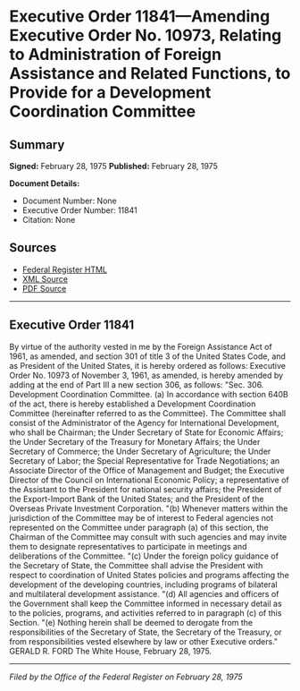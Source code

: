 # Executive Order 11841—Amending Executive Order No. 10973, Relating to Administration of Foreign Assistance and Related Functions, to Provide for a Development Coordination Committee

## Summary

**Signed:** February 28, 1975
**Published:** February 28, 1975

**Document Details:**
- Document Number: None
- Executive Order Number: 11841
- Citation: None

## Sources
- [Federal Register HTML](https://www.presidency.ucsb.edu/documents/executive-order-11841-amending-executive-order-no-10973-relating-administration-foreign)
- [XML Source](None)
- [PDF Source](None)

---

## Executive Order 11841

By virtue of the authority vested in me by the Foreign Assistance Act of 1961, as amended, and section 301 of title 3 of the United States Code, and as President of the United States, it is hereby ordered as follows:
Executive Order No. 10973 of November 3, 1961, as amended, is hereby amended by adding at the end of Part III a new section 306, as follows:
"Sec. 306. Development Coordination Committee. (a) In accordance with section 640B of the act, there is hereby established a Development Coordination Committee (hereinafter referred to as the Committee). The Committee shall consist of the Administrator of the Agency for International Development, who shall be Chairman; the Under Secretary of State for Economic Affairs; the Under Secretary of the Treasury for Monetary Affairs; the Under Secretary of Commerce; the Under Secretary of Agriculture; the Under Secretary of Labor; the Special Representative for Trade Negotiations; an Associate Director of the Office of Management and Budget; the Executive Director of the Council on International Economic Policy; a representative of the Assistant to the President for national security affairs; the President of the Export-Import Bank of the United States; and the President of the Overseas Private Investment Corporation.
"(b) Whenever matters within the jurisdiction of the Committee may be of interest to Federal agencies not represented on the Committee under paragraph (a) of this section, the Chairman of the Committee may consult with such agencies and may invite them to designate representatives to participate in meetings and deliberations of the Committee.
"(c) Under the foreign policy guidance of the Secretary of State, the Committee shall advise the President with respect to coordination of United States policies and programs affecting the development of the developing countries, including programs of bilateral and multilateral development assistance.
"(d) All agencies and officers of the Government shall keep the Committee informed in necessary detail as to the policies, programs, and activities referred to in paragraph (c) of this Section.
"(e) Nothing herein shall be deemed to derogate from the responsibilities of the Secretary of State, the Secretary of the Treasury, or from responsibilities vested elsewhere by law or other Executive orders."
GERALD R. FORD
The White House,
February 28, 1975.

---

*Filed by the Office of the Federal Register on February 28, 1975*
